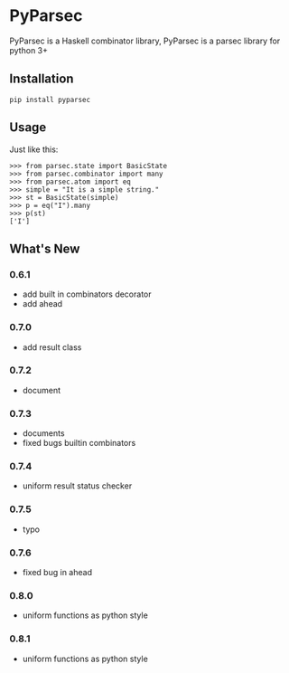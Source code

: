 # PyParsec

PyParsec is a Haskell combinator library, PyParsec is a parsec library for python 3+

## Installation

```
pip install pyparsec 
```

## Usage

Just like this:

```
>>> from parsec.state import BasicState
>>> from parsec.combinator import many
>>> from parsec.atom import eq
>>> simple = "It is a simple string."
>>> st = BasicState(simple)
>>> p = eq("I").many
>>> p(st)
['I']
```

## What's New

### 0.6.1

 - add built in combinators decorator
 - add ahead

### 0.7.0

 - add result class

### 0.7.2

 - document

### 0.7.3
 - documents
 - fixed bugs builtin combinators


### 0.7.4
 - uniform result status checker

### 0.7.5
 - typo

### 0.7.6
 - fixed bug in ahead

### 0.8.0
 - uniform functions as python style

### 0.8.1
- uniform functions as python style
